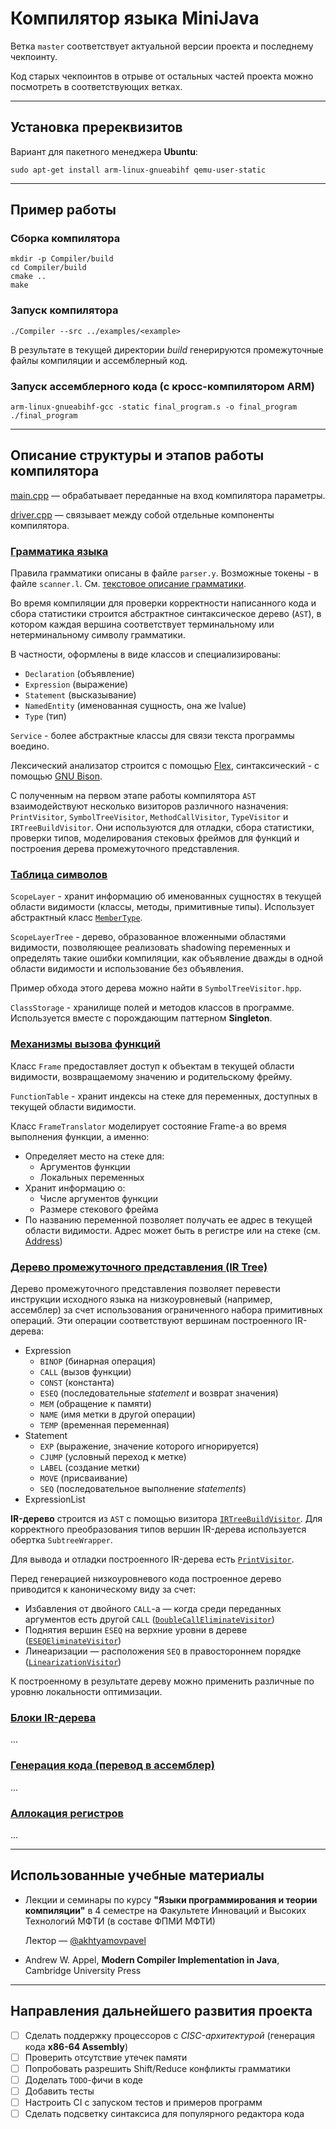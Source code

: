 # Компилятор языка MiniJava

Ветка `master` соответствует актуальной версии проекта 
и последнему чекпоинту. 

Код старых чекпоинтов в отрыве от остальных частей проекта 
можно посмотреть в соответствующих ветках.

---

## Установка пререквизитов

Вариант для пакетного менеджера **Ubuntu**:

```shell
sudo apt-get install arm-linux-gnueabihf qemu-user-static
```

--- 

## Пример работы

### **Сборка компилятора**

```shell
mkdir -p Compiler/build
cd Compiler/build
cmake ..
make
```

### **Запуск компилятора**

```shell
./Compiler --src ../examples/<example>
```

В результате в текущей директории *build* генерируются 
промежуточные файлы компиляции и ассемблерный код.

### **Запуск ассемблерного кода (с кросс-компилятором ARM)**

```shell
arm-linux-gnueabihf-gcc -static final_program.s -o final_program
./final_program
```

---

## Описание структуры и этапов работы компилятора

[main.cpp](Compiler/main.cpp) — обрабатывает переданные на вход компилятора параметры.

[driver.cpp](Compiler/driver.cpp) — связывает между собой отдельные компоненты компилятора.

### [Грамматика языка](Compiler/Grammar)

Правила грамматики описаны в файле `parser.y`.
Возможные токены - в файле `scanner.l`. См. [текстовое описание грамматики](Compiler/Grammar/README.md).

Во время компиляции для проверки корректности написанного кода 
и сбора статистики строится абстрактное синтаксическое дерево (`AST`), в 
котором каждая вершина соответствует терминальному или 
нетерминальному символу грамматики.

В частности, оформлены в виде классов и специализированы:
- `Declaration` (объявление)
- `Expression` (выражение)
- `Statement` (высказывание)
- `NamedEntity` (именованная сущность, она же lvalue)
- `Type` (тип)

`Service` - более абстрактные классы для связи текста программы 
воедино.

Лексический анализатор строится с помощью 
[Flex](https://linux.die.net/man/1/flex), синтаксический - с помощью 
[GNU Bison](https://www.gnu.org/software/bison/).

С полученным на первом этапе работы компилятора `AST` взаимодействуют несколько визиторов различного назначения: `PrintVisitor`, `SymbolTreeVisitor`, `MethodCallVisitor`, `TypeVisitor` и `IRTreeBuildVisitor`. Они используются для отладки, сбора статистики, проверки типов, моделирования стековых фреймов для функций и построения дерева промежуточного представления.

### [Таблица символов](Compiler/SymbolTable)

`ScopeLayer` - хранит информацию об именованных сущностях в текущей области видимости (классы, методы, примитивные типы). Использует абстрактный класс [`MemberType`](Compiler/MemberType).

`ScopeLayerTree` - дерево, образованное вложенными областями видимости, позволяющее реализовать shadowing переменных и определять такие ошибки компиляции, как объявление дважды в одной 
области видимости и использование без объявления.

Пример обхода этого дерева можно найти в `SymbolTreeVisitor.hpp`.

`ClassStorage` - хранилище полей и методов классов в программе. Используется вместе с порождающим паттерном **Singleton**.

### [Механизмы вызова функций](Compiler/MethodMechanisms)

Класс `Frame` предоставляет доступ к объектам в текущей области видимости, возвращаемому значению и родительскому фрейму.

`FunctionTable` - хранит индексы на стеке для переменных, доступных в текущей области видимости.

Класс `FrameTranslator` моделирует состояние Frame-а во время выполнения функции, а именно:

- Определяет место на стеке для:
    - Аргументов функции
    - Локальных переменных
- Хранит информацию о:
    - Числе аргументов функции
    - Размере стекового фрейма
- По названию переменной позволяет получать ее адрес в текущей области видимости. Адрес может быть в регистре или на стеке (см. [Address](Compiler/MethodMechanisms/Address))

### [Дерево промежуточного представления (IR Tree)](Compiler/IRTree)

Дерево промежуточного представления позволяет  перевести инструкции исходного языка на низкоуровневый (например, ассемблер) за счет использования ограниченного набора примитивных операций. Эти операции соответствуют вершинам построенного IR-дерева:

- Expression
    - `BINOP` (бинарная операция)
    - `CALL` (вызов функции)
    - `CONST` (константа)
    - `ESEQ` (последовательные *statement* и возврат значения)
    - `MEM` (обращение к памяти)
    - `NAME` (имя метки в другой операции)
    - `TEMP` (временная переменная)
- Statement
    - `EXP` (выражение, значение которого игнорируется)
    - `CJUMP` (условный переход к метке)
    - `LABEL` (создание метки)
    - `MOVE` (присваивание)
    - `SEQ` (последовательное выполнение *statements*)
- ExpressionList

**IR-дерево** строится из `AST` с помощью визитора [`IRTreeBuildVisitor`](Compiler/Visitors/IRTreeBuildVisitor.h). Для корректного преобразования типов вершин IR-дерева используется обертка `SubtreeWrapper`.

Для вывода и отладки построенного IR-дерева есть [`PrintVisitor`](Compiler/IRTree/Visitors/PrintVisitor.h).

Перед генерацией низкоуровневого кода построенное дерево приводится к каноническому виду за счет:

- Избавления от двойного `CALL`-а — когда среди переданных аргументов есть другой `CALL` ([`DoubleCallEliminateVisitor`](Compiler/IRTree/Visitors/DoubleCallEliminateVisitor.h))
- Поднятия вершин `ESEQ` на верхние уровни в дереве ([`ESEQEliminateVisitor`](Compiler/IRTree/Visitors/ESEQEliminateVisitor.h))
- Линеаризации — расположения `SEQ` в правостороннем порядке ([`LinearizationVisitor`](Compiler/IRTree/Visitors/LinearizationVisitor.h))

К построенному в результате дереву можно применить различные по уровню локальности оптимизации.

### [Блоки IR-дерева](Compiler/IRTree/Blocks) 

...

### [Генерация кода (перевод в ассемблер)](Compiler/IRTree/Visitors/CodeGenerationVisitor.h)

...

### [Аллокация регистров](Compiler/IRTree/Instructions)

...

---

## Использованные учебные материалы

- Лекции и семинары по курсу **"Языки программирования и теории компиляции"** в 4 семестре на Факультете Инноваций и Высоких Технологий МФТИ (в составе ФПМИ МФТИ)
    
    Лектор — [@akhtyamovpavel](https://github.com/akhtyamovpavel) 

- Andrew W. Appel, **Modern Compiler Implementation in Java**, Cambridge University Press

---

## Направления дальнейшего развития проекта

- [ ] Сделать поддержку процессоров с *CISC-архитектурой* (генерация кода **x86-64 Assembly**) 
- [ ] Проверить отсутствие утечек памяти
- [ ] Попробовать разрешить Shift/Reduce конфликты грамматики
- [ ] Доделать `TODO`-фичи в коде
- [ ] Добавить тесты
- [ ] Настроить CI с запуском тестов и примеров программ
- [ ] Сделать подсветку синтаксиса для популярного редактора кода